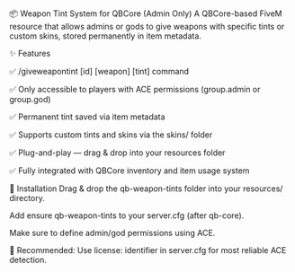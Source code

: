 📦 Weapon Tint System for QBCore (Admin Only)
A QBCore-based FiveM resource that allows admins or gods to give weapons with specific tints or custom skins, stored permanently in item metadata.

✨ Features

✅ /giveweapontint [id] [weapon] [tint] command

✅ Only accessible to players with ACE permissions (group.admin or group.god)

✅ Permanent tint saved via item metadata

✅ Supports custom tints and skins via the skins/ folder

✅ Plug-and-play — drag & drop into your resources folder

✅ Fully integrated with QBCore inventory and item usage system


🧱 Installation
Drag & drop the qb-weapon-tints folder into your resources/ directory.

Add ensure qb-weapon-tints to your server.cfg (after qb-core).

Make sure to define admin/god permissions using ACE.

🔐 Recommended: Use license: identifier in server.cfg for most reliable ACE detection.

